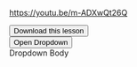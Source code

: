 <!DOCTYPE html>
<html lang="en">

  <head>
    <meta charset="UTF-8" />
    <meta name="viewport" content="width=device-width, initial-scale=1.0" />
    <meta http-equiv="X-UA-Compatible" content="ie=edge" />
    <title>Adam Cheng's Football Betting Masterclass</title>
    <link rel="stylesheet" href="/css/tailwind.css" />
    <link rel="stylesheet" href="https://rsms.me/inter/inter.css" />
    <script src="https://cdn.jsdelivr.net/gh/alpinejs/alpine@v2.x.x/dist/alpine.min.js" defer></script>
  </head>

</body>
<article class="prose">

https://youtu.be/m-ADXwQt26Q

<button class="bg-indigo-700 hover:bg-indigo-500 text-white font-bold py-2 px-4 rounded">
  Download this lesson
</button>
<br>

<div x-data="{ open: false }">
    <button @click="open = true">Open Dropdown</button>

  <div x-show="open" @click.away="open = false">Dropdown Body</div>
</div>
</article>
</body>
</html>